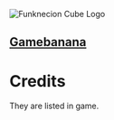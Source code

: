 ![Funknecion Cube Logo](https://media.discordapp.net/attachments/1000653449546965052/1066483492726259772/Untitled180_20230121161514.png?width=1032&height=657)

## [Gamebanana](https://gamebanana.com/mods/407689)

# Credits

They are listed in game.

